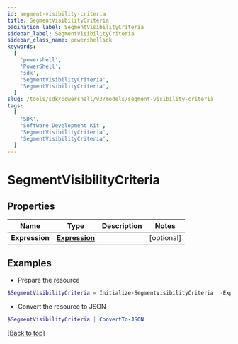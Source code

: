 ```yaml
---
id: segment-visibility-criteria
title: SegmentVisibilityCriteria
pagination_label: SegmentVisibilityCriteria
sidebar_label: SegmentVisibilityCriteria
sidebar_class_name: powershellsdk
keywords:
  [
    'powershell',
    'PowerShell',
    'sdk',
    'SegmentVisibilityCriteria',
    'SegmentVisibilityCriteria',
  ]
slug: /tools/sdk/powershell/v3/models/segment-visibility-criteria
tags:
  [
    'SDK',
    'Software Development Kit',
    'SegmentVisibilityCriteria',
    'SegmentVisibilityCriteria',
  ]
---
```


# SegmentVisibilityCriteria

## Properties

| Name           | Type                         | Description | Notes      |
| -------------- | ---------------------------- | ----------- | ---------- |
| **Expression** | [**Expression**](expression) |             | [optional] |

## Examples

- Prepare the resource

```powershell
$SegmentVisibilityCriteria = Initialize-SegmentVisibilityCriteria  -Expression null
```

- Convert the resource to JSON

```powershell
$SegmentVisibilityCriteria | ConvertTo-JSON
```

[[Back to top]](#)
